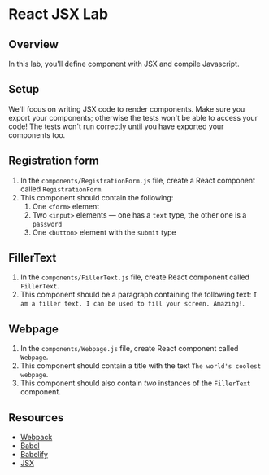 # React JSX Lab

## Overview

In this lab, you'll define component with JSX and compile Javascript. 

## Setup

We'll focus on writing JSX code to render components. Make sure you export your components; otherwise the
tests won't be able to access your code! The tests won't run correctly until you have exported your components too. 

## Registration form
1. In the `components/RegistrationForm.js` file, create a React component called `RegistrationForm`.
2. This component should contain the following:
    1. One `<form>` element
    2. Two `<input>` elements — one has a `text` type, the other one is a `password`
    3. One `<button>` element with the `submit` type
    
## FillerText
1. In the `components/FillerText.js` file, create React component called `FillerText`.
2. This component should be a paragraph containing the following text: `I am a filler text. I can be used to fill your
screen. Amazing!`.

## Webpage
1. In the `components/Webpage.js` file, create React component called `Webpage`.
2. This component should contain a title with the text `The world's coolest webpage`.
3. This component should also contain _two_ instances of the `FillerText` component.

## Resources
- [Webpack][Webpack]
- [Babel](http://babeljs.io/)
- [Babelify][babelify]
- [JSX](https://facebook.github.io/react/docs/jsx-in-depth.html)

[Webpack]: webpack.github.io
[babelify]: https://github.com/babel/babelify
